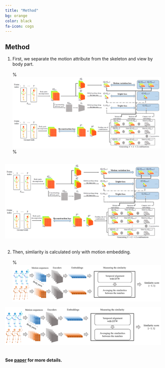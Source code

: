 ```yaml
---
title: "Method"
bg: orange
color: black
fa-icon: cogs
---
```


## Method

1. First, we separate the motion attribute from the skeleton and view by body part.
<br/><br/>
% ![method](./img/method.png)
% <br/><br/>

<th class="tg-0pky"><IMG SRC="./img/method.png"></th>
<br/><br/>

2. Then, simliarity is calculated only with motion embedding.
<br/><br/>
% ![similarity](./img/similarity.png)
<th class="tg-0pky"><IMG SRC="./img/similarity.png"></th>
<br/><br/>

#### See [paper](https://openreview.net/forum?id=OavApYHSNF) for more details.

